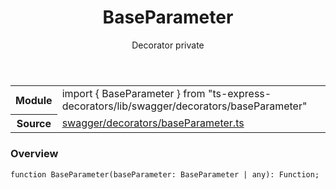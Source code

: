 <header class="symbol-info-header">    <h1 id="baseparameter">BaseParameter</h1>    <label class="symbol-info-type-label decorator">Decorator</label>    <label class="api-type-label private">private</label>  </header>
<section class="symbol-info">      <table class="is-full-width">        <tbody>        <tr>          <th>Module</th>          <td>            <div class="lang-typescript">                <span class="token keyword">import</span> { BaseParameter }                 <span class="token keyword">from</span>                 <span class="token string">"ts-express-decorators/lib/swagger/decorators/baseParameter"</span>                            </div>          </td>        </tr>        <tr>          <th>Source</th>          <td>            <a href="https://romakita.github.io/ts-express-decorators/#//blob/v2.6.1/src/swagger/decorators/baseParameter.ts#L0-L0">                swagger/decorators/baseParameter.ts            </a>        </td>        </tr>                </tbody>      </table>    </section>

### Overview

<pre><code class="typescript-lang">function <span class="token function">BaseParameter</span><span class="token punctuation">(</span>baseParameter<span class="token punctuation">:</span> BaseParameter | <span class="token keyword">any</span><span class="token punctuation">)</span><span class="token punctuation">:</span> Function<span class="token punctuation">;</span></code></pre>
